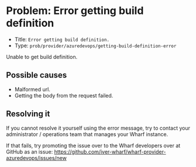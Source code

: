# Problem: Error getting build definition

<!-- panels:start -->

<!-- div:right-panel -->

- Title: `Error getting build definition.`
- Type: `prob/provider/azuredevops/getting-build-definition-error`

<!-- div:left-panel -->

Unable to get build definition.

<!-- panels:end -->

## Possible causes

<!-- panels:start -->

- Malformed url.
- Getting the body from the request failed.

<!-- panels:end -->

## Resolving it

If you cannot resolve it yourself using the error message, try to contact your
administrator / operations team that manages your Wharf instance.

If that fails, try promoting the issue over to the Wharf developers over at
GitHub as an issue: <https://github.com/iver-wharf/wharf-provider-azuredevops/issues/new>
